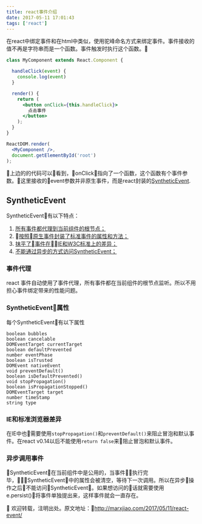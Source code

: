```yaml
---
title: react事件介绍
date: 2017-05-11 17:01:43
tags: ['react']
---
```

在react中绑定事件和在html中类似，使用驼峰命名方式来绑定事件。事件接收的值不再是字符串而是一个函数。事件触发时执行这个函数。

<!-- more -->

```jsx
class MyComponent extends React.Component {

  handleClick(event) {
    console.log(event)
  }

  render() {
    return (
      <button onClick={this.handleClick}>
        点击事件
      </button>
    );
  }
}

ReactDOM.render(
  <MyComponent />,
  document.getElementById('root')
);
```

上边的的代码可以看到，onClick指向了一个函数，这个函数有个事件参数。这里接收的event参数并非原生事件，而是react封装的[SyntheticEvent](https://facebook.github.io/react/docs/events.html).

## SyntheticEvent
SyntheticEvent有以下特点：
1. [所有事件都代理到当前组件的根节点；](#事件代理)
2. [按照原生事件封装了标准事件的属性和方法；](#SyntheticEvent属性)
3. [抹平了事件在IE和W3C标准上的差异；](#IE和标准浏览器差异)
4. [不能通过异步的方式访问SyntheticEvent；](异步调用事件)

### 事件代理
react 事件自动使用了事件代理，所有事件都在当前组件的根节点监听。所以不用担心事件绑定带来的性能问题。

### SyntheticEvent属性

每个SyntheticEvent有以下属性
```
boolean bubbles
boolean cancelable
DOMEventTarget currentTarget
boolean defaultPrevented
number eventPhase
boolean isTrusted
DOMEvent nativeEvent
void preventDefault()
boolean isDefaultPrevented()
void stopPropagation()
boolean isPropagationStopped()
DOMEventTarget target
number timeStamp
string type
```

### IE和标准浏览器差异
在IE中也需要使用`stopPropagation()`和`preventDefault()`来阻止冒泡和默认事件。在react v0.14以后不能使用`return false`来阻止冒泡和默认事件。

### 异步调用事件
SyntheticEvent在当前组件中是公用的，当事件执行完毕，SyntheticEvent中的属性会被清空，等待下一次调用。所以在异步操作之后不能访问SyntheticEvent。如果想访问的话就需要使用e.persist()将事件单独提出来，这样事件就会一直存在。



欢迎转载，注明出处。原文地址：http://marxjiao.com/2017/05/11/react-event/